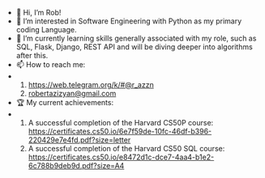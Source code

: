 - 👋 Hi, I’m Rob!
- 👀 I’m interested in Software Engineering with Python as my primary coding Language.
- 🌱 I’m currently learning skills generally associated with my role, such as SQL, Flask, Django, REST API and will be diving deeper into algorithms after this.
- 📫 How to reach me:
-   1. https://web.telegram.org/k/#@r_azzn
    2. robertazizyan@gmail.com
- 🏆 My current achievements:
-   1. A successful completion of the Harvard CS50P course: https://certificates.cs50.io/6e7f59de-10fc-46df-b396-220429e7e4fd.pdf?size=letter
    2. A successful completion of the Harvard CS50 SQL course: https://certificates.cs50.io/e8472d1c-dce7-4aa4-b1e2-6c788b9deb9d.pdf?size=A4
<!---
robertazizyan/robertazizyan is a ✨ special ✨ repository because its `README.md` (this file) appears on your GitHub profile.
You can click the Preview link to take a look at your changes.
--->
